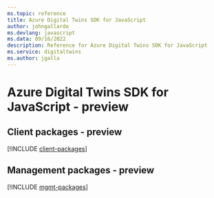 ```yaml
---
ms.topic: reference
title: Azure Digital Twins SDK for JavaScript
author: johngallardo
ms.devlang: javascript
ms.data: 09/16/2022
description: Reference for Azure Digital Twins SDK for JavaScript
ms.service: digitaltwins
ms.author: jgalla
---
```

# Azure Digital Twins SDK for JavaScript - preview

## Client packages - preview
[!INCLUDE [client-packages](digital-twins-client-index.md)]
## Management packages - preview
[!INCLUDE [mgmt-packages](digital-twins-mgmt-index.md)]